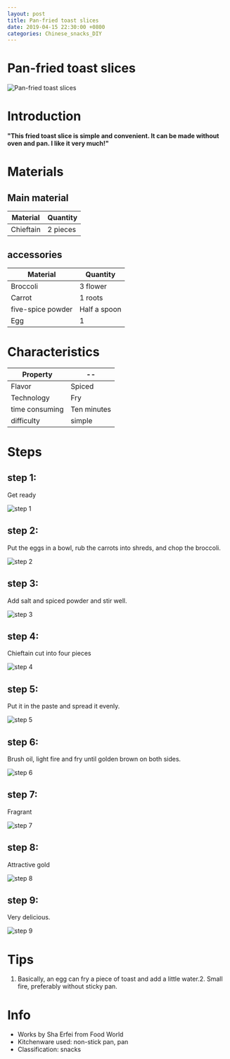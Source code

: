 ```yaml
---
layout: post
title: Pan-fried toast slices
date: 2019-04-15 22:30:00 +0800
categories: Chinese_snacks_DIY
---
```


# Pan-fried toast slices

![Pan-fried toast slices]({{site.baseurl}}/img/423139/423139.jpg)

# Introduction

**"This fried toast slice is simple and convenient. It can be made without oven and pan. I like it very much!"**

# Materials


## Main material

Material|Quantity
--|--
Chieftain|2 pieces

## accessories

Material|Quantity
--|--
Broccoli|3 flower
Carrot|1 roots
five-spice powder|Half a spoon
Egg|1

# Characteristics

Property|--
--|--
Flavor|Spiced
Technology|Fry
time consuming|Ten minutes
difficulty|simple

# Steps

## step 1:

Get ready

![step 1]({{site.baseurl}}/img/423139/1.jpg)

## step 2:

Put the eggs in a bowl, rub the carrots into shreds, and chop the broccoli.

![step 2]({{site.baseurl}}/img/423139/2.jpg)

## step 3:

Add salt and spiced powder and stir well.

![step 3]({{site.baseurl}}/img/423139/3.jpg)

## step 4:

Chieftain cut into four pieces

![step 4]({{site.baseurl}}/img/423139/4.jpg)

## step 5:

Put it in the paste and spread it evenly.

![step 5]({{site.baseurl}}/img/423139/5.jpg)

## step 6:

Brush oil, light fire and fry until golden brown on both sides.

![step 6]({{site.baseurl}}/img/423139/6.jpg)

## step 7:

Fragrant

![step 7]({{site.baseurl}}/img/423139/7.jpg)

## step 8:

Attractive gold

![step 8]({{site.baseurl}}/img/423139/8.jpg)

## step 9:

Very delicious.

![step 9]({{site.baseurl}}/img/423139/9.jpg)

# Tips

1. Basically, an egg can fry a piece of toast and add a little water.2. Small fire, preferably without sticky pan.

# Info

- Works by Sha Erfei from Food World
- Kitchenware used: non-stick pan, pan
- Classification: snacks